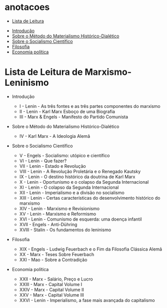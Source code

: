 # anotacoes

* [Lista de Leitura](#Lista-de-Leitura-de-Marxismo-Leninismo)

 - [Introdução](#Introdução)
 - [Sobre o Método do Materialismo Histórico-Dialético](#Sobre-o-Método-do-Materialismo-Histórico-Dialético)
 - [Sobre o Socialismo Científico](#Sobre-o-Socialismo-Científico)
 - [Filosofia](#Filosofia)
 - [Economia política](#Economia-política)

# Lista de Leitura de Marxismo-Leninismo
* Introdução
    - I - Lenin - As três fontes e as três partes componentes do marxismo 
    - II - Lenin - Karl Marx Esboço de uma Biografia 
    - III - Marx & Engels - Manifesto do Partido Comunista
 * Sobre o Método do Materialismo Histórico-Dialético
    - IV - Karl Marx - A Ideologia Alemã
 * Sobre o Socialismo Científico
    - V - Engels - Socialismo: utópico e científico 
    - VI - Lenin - Que fazer?
    - VII - Lenin - Estado e Revolução
    - VIII - Lenin - A Revolução Proletária e o Renegado Kautsky
    - IX - Lenin - O destino histórico da doutrina de Karl Marx
    - X - Lenin - Oportunismo e o colapso da Segunda Internacional 
    - XI - Lenin - O colapso da Segunda Internacional 
    - XII - Lenin - Imperialismo e a divisão no socialismo
    - XIII - Lenin - Certas características do desenvolvimento histórico do marxismo
    - XIV - Lenin - Marxismo e Revisionismo 
    - XV - Lenin - Marxismo e Reformismo 
    - XVI - Lenin - Comunismo de esquerda: uma doença infantil
    - XVII - Engels - Anti-Dühring
    - XVIII - Stalin - Os fundamentos do leninismo

 * Filosofia
    - XIX - Engels - Ludwig Feuerbach e o Fim da Filosofia Clássica Alemã
    - XX - Marx - Teses Sobre Feuerbach
    - XXI - Mao - Sobre a Contradição
 * Economia política
    - XXII - Marx - Salário, Preço e Lucro
    - XXIII - Marx - Capital Volume I
    - XXIV - Marx - Capital Volume II
    - XXV - Marx - Capital Volume III
    - XXVI - Lenin - Imperialismo, a fase mais avançada do capitalismo
